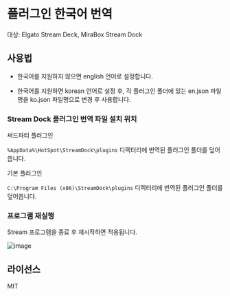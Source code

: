 # 플러그인 한국어 번역
대상: Elgato Stream Deck, MiraBox Stream Dock

## 사용법

* 한국어를 지원하지 않으면 english 언어로 설정합니다.

* 한국어를 지원하면 korean 언어로 설정 후, 각 플러그인 폴더에 있는 en.json 파일명을 ko.json 파일명으로 변경 후 사용합니다.

### Stream Dock 플러그인 번역 파일 설치 위치

써드파티 플러그인

`%AppData%\HotSpot\StreamDock\plugins` 디렉터리에 번역된 플러그인 폴더를 덮어씁니다.

기본 플러그인

`C:\Program Files (x86)\StreamDock\plugins` 디렉터리에 번역된 플러그인 폴더를 덮어씁니다.

### 프로그램 재실행

Stream 프로그램을 종료 후 재시작하면 적용됩니다.

![image](https://github.com/DevelopmentAnything/StreamDeckPlugin-Korean/assets/110871727/ea5b116a-a48a-4dba-92b6-bc30b6c0d74e)


## 라이선스

MIT

